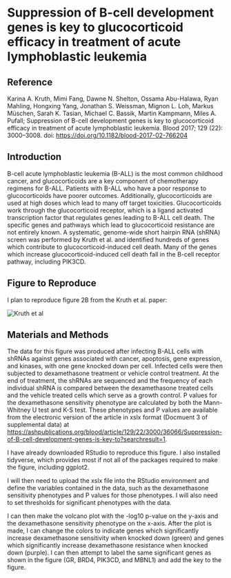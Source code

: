 # Suppression of B-cell development genes is key to glucocorticoid efficacy in treatment of acute lymphoblastic leukemia

## Reference

Karina A. Kruth, Mimi Fang, Dawne N. Shelton, Ossama Abu-Halawa, Ryan Mahling, Hongxing Yang, Jonathan S. Weissman, Mignon L. Loh, Markus Müschen, Sarah K. Tasian, Michael C. Bassik, Martin Kampmann, Miles A. Pufall; Suppression of B-cell development genes is key to glucocorticoid efficacy in treatment of acute lymphoblastic leukemia. Blood 2017; 129 (22): 3000–3008. doi: https://doi.org/10.1182/blood-2017-02-766204

## Introduction

B-cell acute lymphoblastic leukemia (B-ALL) is the most common childhood cancer, and glucocorticoids are a key component of chemotherapy regimens for B-ALL. Patients with B-ALL who have a poor response to glucocorticoids have poorer outcomes. Additionally, glucocorticoids are used at high doses which lead to many off target toxicities. Glucocorticoids work through the glucocorticoid receptor, which is a ligand activated transcription factor that regulates genes leading to B-ALL cell death. The specific genes and pathways which lead to glucocorticoid resistance are not entirely known. A systematic, genome-wide short hairpin RNA (shRNA) screen was performed by Kruth et al. and identified hundreds of genes which contribute to glucocorticoid-induced cell death. Many of the genes which increase glucocorticoid-induced cell death fall in the B-cell receptor pathway, including PIK3CD. 

## Figure to Reproduce

I plan to reproduce figure 2B from the Kruth et al. paper: 

![Kruth et al](../../Downloads/blood766204f2.jpeg)

## Materials and Methods

The data for this figure was produced after infecting B-ALL cells with shRNAs against genes associated with cancer, apoptosis, gene expression, and kinases, with one gene knocked down per cell. Infected cells were then subjected to dexamethasone treatment or vehicle control treatment. At the end of treatment, the shRNAs are sequenced and the frequency of each individual shRNA is compared between the dexamethasone treated cells and the vehicle treated cells which serve as a growth control. P values for the dexamethasone sensitivity phenotype are calculated by both the Mann-Whitney U test and K-S test. These phenotypes and P values are available from the electronic version of the article in xslx format (Docmuent 3 of supplemental data) at <https://ashpublications.org/blood/article/129/22/3000/36066/Suppression-of-B-cell-development-genes-is-key-to?searchresult=1>. 

I have already downloaded RStudio to reproduce this figure. I also installed tidyverse, which provides most if not all of the packages required to make the figure, including ggplot2. 

I will then need to upload the xslx file into the RStudio environment and define the variables contained in the data, such as the dexamethasone sensitivity phenotypes and P values for those phenotypes. I will also need to set thresholds for significant phenotypes with the data. 

I can then make the volcano plot with the -log10 p-value on the y-axis and the dexamethasone sensitivity phenotype on the x-axis. After the plot is made, I can change the colors to indicate genes which significantly increase dexamethasone sensitivity when knocked down (green) and genes which significantly increase dexamethasone resistance when knocked down (purple). I can then attempt to label the same significant genes as shown in the figure (GR, BRD4, PIK3CD, and MBNL1) and add the key to the figure.
 
